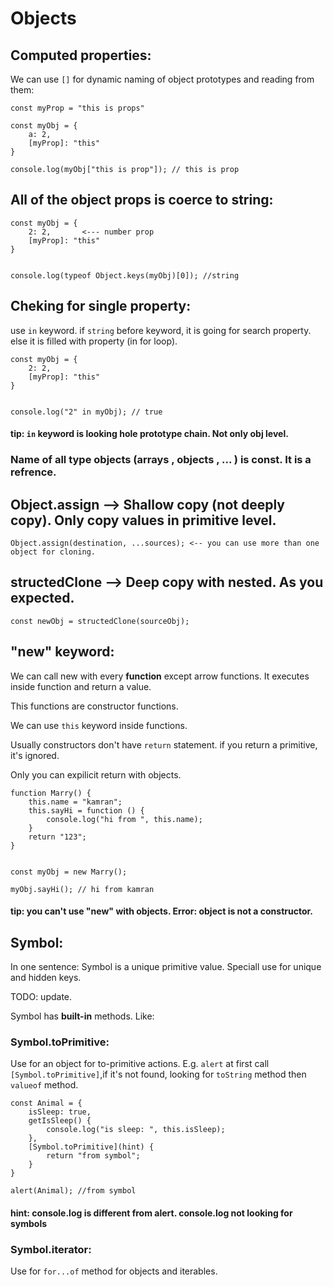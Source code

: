 # Objects

## Computed properties:

We can use `[]` for dynamic naming of object prototypes and reading from them:

```
const myProp = "this is props"

const myObj = {
    a: 2,
    [myProp]: "this"
}

console.log(myObj["this is prop"]); // this is prop
```

## All of the object props is coerce to string:

```
const myObj = {
    2: 2,       <--- number prop
    [myProp]: "this"
}


console.log(typeof Object.keys(myObj)[0]); //string
```

## Cheking for single property:

use `in` keyword. if `string` before keyword, it is going for search property. else it is filled with property (in for loop).

```
const myObj = {
    2: 2,
    [myProp]: "this"
}


console.log("2" in myObj); // true
```

#### tip: `in` keyword is looking hole prototype chain. Not only obj level.

### Name of all type objects (arrays , objects , ... ) is const. It is a refrence.


## Object.assign  --> Shallow copy (not deeply copy). Only copy values in primitive level.

```
Object.assign(destination, ...sources); <-- you can use more than one object for cloning.
```

## structedClone  --> Deep copy with nested. As you expected.

```
const newObj = structedClone(sourceObj);
```

## "new" keyword:

We can call new with every **function** except arrow functions. It executes inside function and return a value.

This functions are constructor functions.

We can use `this` keyword inside functions.

Usually constructors don't have `return` statement. if you return a primitive, it's ignored.

Only you can expilicit return with objects.

```
function Marry() {
    this.name = "kamran";
    this.sayHi = function () {
        console.log("hi from ", this.name);
    }
    return "123";
}


const myObj = new Marry();

myObj.sayHi(); // hi from kamran
```

#### tip: you can't use "new" with objects. Error: object is not a constructor.

## Symbol:

In one sentence: Symbol is a unique primitive value. Speciall use for unique and hidden keys.

TODO: update.

Symbol has **built-in** methods. Like:

### Symbol.toPrimitive:

Use for an object for to-primitive actions. E.g. `alert` at first call `[Symbol.toPrimitive]`,if it's not found,
looking for `toString` method then `valueof` method.

```
const Animal = {
    isSleep: true,
    getIsSleep() {
        console.log("is sleep: ", this.isSleep);
    },
    [Symbol.toPrimitive](hint) {
        return "from symbol";
    }
}

alert(Animal); //from symbol
```

#### hint: console.log is different from alert. console.log not looking for symbols

### Symbol.iterator:

Use for `for...of` method for objects and iterables.